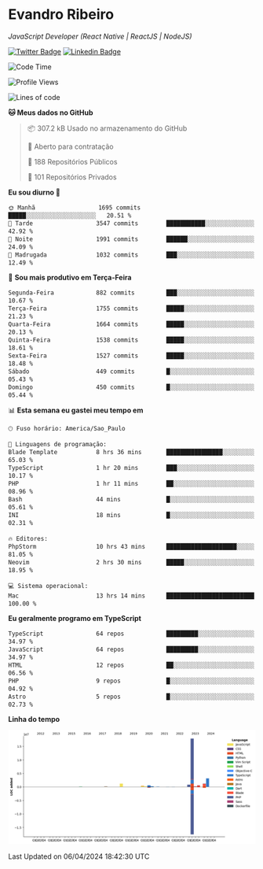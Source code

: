 # Evandro **Ribeiro**

*JavaScript Developer (React Native | ReactJS | NodeJS)*

[![Twitter Badge](https://img.shields.io/badge/-@ribeiroevandro-201B2D?style=flat-square&labelColor=201B2D&logo=twitter&logoColor=white&link=https://twitter.com/ribeiroevandro)](https://twitter.com/ribeiroevandro) 
[![Linkedin Badge](https://img.shields.io/badge/-Evandro%20Ribeiro-201B2D?style=flat-square&logo=Linkedin&logoColor=white&link=https://www.linkedin.com/in/ribeiroevandro)](https://www.linkedin.com/in/ribeiroevandro) 


<!--START_SECTION:waka-->
![Code Time](http://img.shields.io/badge/Code%20Time-3%2C788%20hrs%2043%20mins-blue)

![Profile Views](http://img.shields.io/badge/Visualizac%C3%B5es%20do%20perfil-3-blue)

![Lines of code](https://img.shields.io/badge/Desde%20o%20Hello%20World%20eu%20escrevi-27.1%20million%20linhas%20de%20c%C3%B3digo-blue)

**🐱 Meus dados no GitHub** 

> 📦 307.2 kB Usado no armazenamento do GitHub 
 > 
> 💼 Aberto para contratação
 > 
> 📜 188 Repositórios Públicos 
 > 
> 🔑 101 Repositórios Privados 
 > 
**Eu sou diurno 🐤** 

```text
🌞 Manhã                  1695 commits        █████░░░░░░░░░░░░░░░░░░░░   20.51 % 
🌆 Tarde                  3547 commits        ███████████░░░░░░░░░░░░░░   42.92 % 
🌃 Noite                  1991 commits        ██████░░░░░░░░░░░░░░░░░░░   24.09 % 
🌙 Madrugada              1032 commits        ███░░░░░░░░░░░░░░░░░░░░░░   12.49 % 
```
📅 **Sou mais produtivo em Terça-Feira** 

```text
Segunda-Feira            882 commits         ███░░░░░░░░░░░░░░░░░░░░░░   10.67 % 
Terça-Feira              1755 commits        █████░░░░░░░░░░░░░░░░░░░░   21.23 % 
Quarta-Feira             1664 commits        █████░░░░░░░░░░░░░░░░░░░░   20.13 % 
Quinta-Feira             1538 commits        █████░░░░░░░░░░░░░░░░░░░░   18.61 % 
Sexta-Feira              1527 commits        █████░░░░░░░░░░░░░░░░░░░░   18.48 % 
Sábado                   449 commits         █░░░░░░░░░░░░░░░░░░░░░░░░   05.43 % 
Domingo                  450 commits         █░░░░░░░░░░░░░░░░░░░░░░░░   05.44 % 
```


📊 **Esta semana eu gastei meu tempo em** 

```text
🕑︎ Fuso horário: America/Sao_Paulo

💬 Linguagens de programação: 
Blade Template           8 hrs 36 mins       ████████████████░░░░░░░░░   65.03 % 
TypeScript               1 hr 20 mins        ███░░░░░░░░░░░░░░░░░░░░░░   10.17 % 
PHP                      1 hr 11 mins        ██░░░░░░░░░░░░░░░░░░░░░░░   08.96 % 
Bash                     44 mins             █░░░░░░░░░░░░░░░░░░░░░░░░   05.61 % 
INI                      18 mins             █░░░░░░░░░░░░░░░░░░░░░░░░   02.31 % 

🔥 Editores: 
PhpStorm                 10 hrs 43 mins      ████████████████████░░░░░   81.05 % 
Neovim                   2 hrs 30 mins       █████░░░░░░░░░░░░░░░░░░░░   18.95 % 

💻 Sistema operacional: 
Mac                      13 hrs 14 mins      █████████████████████████   100.00 % 
```

**Eu geralmente programo em TypeScript** 

```text
TypeScript               64 repos            █████████░░░░░░░░░░░░░░░░   34.97 % 
JavaScript               64 repos            █████████░░░░░░░░░░░░░░░░   34.97 % 
HTML                     12 repos            ██░░░░░░░░░░░░░░░░░░░░░░░   06.56 % 
PHP                      9 repos             █░░░░░░░░░░░░░░░░░░░░░░░░   04.92 % 
Astro                    5 repos             █░░░░░░░░░░░░░░░░░░░░░░░░   02.73 % 
```



**Linha do tempo**

![Lines of Code chart](https://raw.githubusercontent.com/ribeiroevandro/ribeiroevandro/main/assets/bar_graph.png)


 Last Updated on 06/04/2024 18:42:30 UTC
<!--END_SECTION:waka-->
